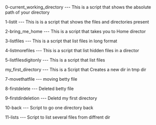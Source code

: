 0-current_working_directory --- This is a script that shows the absolute path of your directory

1-listit --- This is is a script that shows the files and directories present 

2-bring_me_home --- This is a script that takes you to Home director

3-listfiles --- This is a script that list files in long format

4-listmorefiles --- This is a script that list hidden files in a director

5-listfilesdigitonly --- This is a script that list files

my_first_directory --- This is a Script that Creates a new dir in tmp dir

7-movethatfile --- moving betty file

8-firstdelete --- Deleted betty file

9-firstdirdeletion --- Deletd my first directory

10-back --- Script to go one directory back

11-lists --- Script to list several files from diffrent dir
